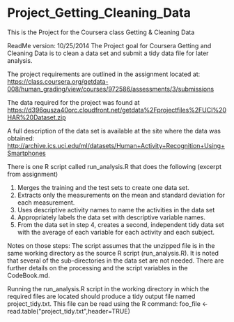 Project_Getting_Cleaning_Data
=============================
This is the Project for the Coursera class Getting &amp; Cleaning Data

ReadMe version: 10/25/2014
The Project goal for Coursera Getting and Cleaning Data is to clean a data set and submit a tidy data file for later analysis.

The project requirements are outlined in the assignment located at:
https://class.coursera.org/getdata-008/human_grading/view/courses/972586/assessments/3/submissions

The data required for the project was found at 
https://d396qusza40orc.cloudfront.net/getdata%2Fprojectfiles%2FUCI%20HAR%20Dataset.zip 

A full description of the data set is available at the site where the data was obtained:
http://archive.ics.uci.edu/ml/datasets/Human+Activity+Recognition+Using+Smartphones 

There is one R script called run_analysis.R that does the following (excerpt from assignment)
1. Merges the training and the test sets to create one data set.
2. Extracts only the measurements on the mean and standard deviation for each measurement. 
3. Uses descriptive activity names to name the activities in the data set
4. Appropriately labels the data set with descriptive variable names. 
5. From the data set in step 4, creates a second, independent tidy data set with the average of each variable for each activity and each subject.

Notes on those steps:
The script assumes that the unzipped file is in the same working directory as the source R script (run_analysis.R).    It is noted that several of the sub-directories in the data set are not needed.   There are further details on the processing and the script variables in the CodeBook.md.

Running the run_analysis.R script in the working directory in which the required files are located should produce a tidy output file named project_tidy.txt.   This file can be read using the R command: 
foo_file <- read.table("project_tidy.txt",header=TRUE)
